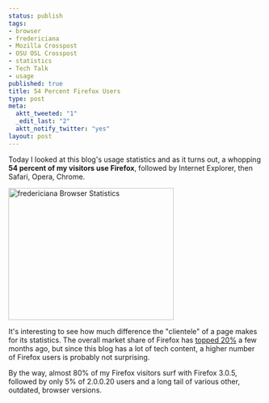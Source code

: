 ```yaml
--- 
status: publish
tags: 
- browser
- fredericiana
- Mozilla Crosspost
- OSU OSL Crosspost
- statistics
- Tech Talk
- usage
published: true
title: 54 Percent Firefox Users
type: post
meta: 
  aktt_tweeted: "1"
  _edit_last: "2"
  aktt_notify_twitter: "yes"
layout: post
---
```

Today I looked at this blog's usage statistics and as it turns out, a whopping <strong>54 percent of my visitors use Firefox</strong>, followed by Internet Explorer, then Safari, Opera, Chrome.

<img src="http://fredericiana.com/wp-content/uploads/2009/01/fredericiana-browser-statistics.jpg" alt="fredericiana Browser Statistics" title="fredericiana Browser Statistics" width="327" height="261" class="alignnone size-full wp-image-2015" />

It's interesting to see how much difference the "clientele" of a page makes for its statistics. The overall market share of Firefox has <a href="http://blog.mozilla.com/metrics/2008/11/03/its-official-firefox-surpasses-20-worldwide-market-share/">topped 20%</a> a few months ago, but since this blog has a lot of tech content, a higher number of Firefox users is probably not surprising.

By the way, almost 80% of my Firefox visitors surf with Firefox 3.0.5, followed by only 5% of 2.0.0.20 users and a long tail of various other, outdated, browser versions.
